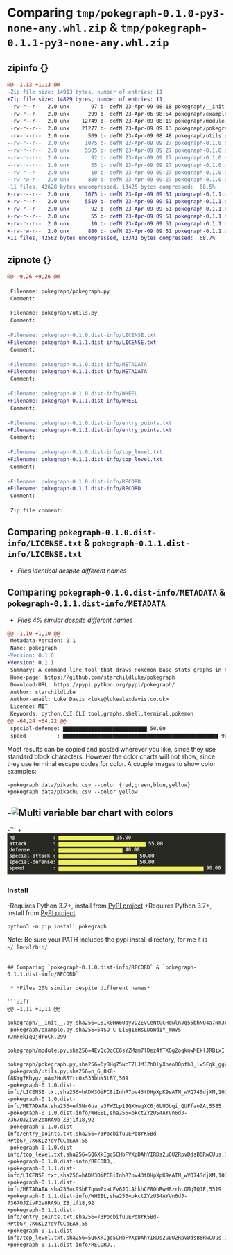 # Comparing `tmp/pokegraph-0.1.0-py3-none-any.whl.zip` & `tmp/pokegraph-0.1.1-py3-none-any.whl.zip`

## zipinfo {}

```diff
@@ -1,13 +1,13 @@
-Zip file size: 14913 bytes, number of entries: 11
+Zip file size: 14829 bytes, number of entries: 11
 -rw-r--r--  2.0 unx       97 b- defN 23-Apr-09 08:18 pokegraph/__init__.py
 -rw-r--r--  2.0 unx      299 b- defN 23-Apr-06 08:54 pokegraph/example.py
 -rw-r--r--  2.0 unx    12749 b- defN 23-Apr-09 08:19 pokegraph/module.py
 -rw-r--r--  2.0 unx    21277 b- defN 23-Apr-09 09:13 pokegraph/pokegraph.py
 -rw-r--r--  2.0 unx      509 b- defN 23-Apr-09 08:48 pokegraph/utils.py
--rw-r--r--  2.0 unx     1075 b- defN 23-Apr-09 09:27 pokegraph-0.1.0.dist-info/LICENSE.txt
--rw-r--r--  2.0 unx     5585 b- defN 23-Apr-09 09:27 pokegraph-0.1.0.dist-info/METADATA
--rw-r--r--  2.0 unx       92 b- defN 23-Apr-09 09:27 pokegraph-0.1.0.dist-info/WHEEL
--rw-r--r--  2.0 unx       55 b- defN 23-Apr-09 09:27 pokegraph-0.1.0.dist-info/entry_points.txt
--rw-r--r--  2.0 unx       10 b- defN 23-Apr-09 09:27 pokegraph-0.1.0.dist-info/top_level.txt
--rw-rw-r--  2.0 unx      880 b- defN 23-Apr-09 09:27 pokegraph-0.1.0.dist-info/RECORD
-11 files, 42628 bytes uncompressed, 13425 bytes compressed:  68.5%
+-rw-r--r--  2.0 unx     1075 b- defN 23-Apr-09 09:51 pokegraph-0.1.1.dist-info/LICENSE.txt
+-rw-r--r--  2.0 unx     5519 b- defN 23-Apr-09 09:51 pokegraph-0.1.1.dist-info/METADATA
+-rw-r--r--  2.0 unx       92 b- defN 23-Apr-09 09:51 pokegraph-0.1.1.dist-info/WHEEL
+-rw-r--r--  2.0 unx       55 b- defN 23-Apr-09 09:51 pokegraph-0.1.1.dist-info/entry_points.txt
+-rw-r--r--  2.0 unx       10 b- defN 23-Apr-09 09:51 pokegraph-0.1.1.dist-info/top_level.txt
+-rw-rw-r--  2.0 unx      880 b- defN 23-Apr-09 09:51 pokegraph-0.1.1.dist-info/RECORD
+11 files, 42562 bytes uncompressed, 13341 bytes compressed:  68.7%
```

## zipnote {}

```diff
@@ -9,26 +9,26 @@
 
 Filename: pokegraph/pokegraph.py
 Comment: 
 
 Filename: pokegraph/utils.py
 Comment: 
 
-Filename: pokegraph-0.1.0.dist-info/LICENSE.txt
+Filename: pokegraph-0.1.1.dist-info/LICENSE.txt
 Comment: 
 
-Filename: pokegraph-0.1.0.dist-info/METADATA
+Filename: pokegraph-0.1.1.dist-info/METADATA
 Comment: 
 
-Filename: pokegraph-0.1.0.dist-info/WHEEL
+Filename: pokegraph-0.1.1.dist-info/WHEEL
 Comment: 
 
-Filename: pokegraph-0.1.0.dist-info/entry_points.txt
+Filename: pokegraph-0.1.1.dist-info/entry_points.txt
 Comment: 
 
-Filename: pokegraph-0.1.0.dist-info/top_level.txt
+Filename: pokegraph-0.1.1.dist-info/top_level.txt
 Comment: 
 
-Filename: pokegraph-0.1.0.dist-info/RECORD
+Filename: pokegraph-0.1.1.dist-info/RECORD
 Comment: 
 
 Zip file comment:
```

## Comparing `pokegraph-0.1.0.dist-info/LICENSE.txt` & `pokegraph-0.1.1.dist-info/LICENSE.txt`

 * *Files identical despite different names*

## Comparing `pokegraph-0.1.0.dist-info/METADATA` & `pokegraph-0.1.1.dist-info/METADATA`

 * *Files 4% similar despite different names*

```diff
@@ -1,10 +1,10 @@
 Metadata-Version: 2.1
 Name: pokegraph
-Version: 0.1.0
+Version: 0.1.1
 Summary: A command-line tool that draws Pokémon base stats graphs in the terminal.
 Home-page: https://github.com/starchildluke/pokegraph
 Download-URL: https://pypi.python.org/pypi/pokegraph/
 Author: starchildluke
 Author-email: Luke Davis <luke@lukealexdavis.co.uk>
 License: MIT
 Keywords: python,CLI,CLI tool,graphs,shell,terminal,pokemon
@@ -64,24 +64,22 @@
 special-defense: ▇▇▇▇▇▇▇▇▇▇▇▇▇▇▇▇▇▇▇▇▇▇▇▇▇▇▇ 50.00
 speed          : ▇▇▇▇▇▇▇▇▇▇▇▇▇▇▇▇▇▇▇▇▇▇▇▇▇▇▇▇▇▇▇▇▇▇▇▇▇▇▇▇▇▇▇▇▇▇▇▇▇▇ 90.00
 ```
 
 Most results can be copied and pasted wherever you like, since they use standard block characters. However the color charts will not show, since they use terminal escape codes for color. A couple images to show color examples:
 
 ```
-pokegraph data/pikachu.csv --color {red,green,blue,yellow}
+pokegraph data/pikachu.csv --color yellow
 ```
 
-<img src="https://user-images.githubusercontent.com/45363/43405623-1a2cc4d4-93cf-11e8-8c96-b7134d8986a2.png" width="655" alt="Multi variable bar chart with colors" />
-
-```
+<img src="https://github.com/starchildluke/pokegraph/blob/main/pikachu-yellow-base-stats.jpg" alt="Bar chart in yellow" />
 
 ### Install
 
-Requires Python 3.7+, install from [PyPI project](https://pypi.org/project/termgraph/)
+Requires Python 3.7+, install from [PyPI project](https://pypi.org/project/pokegraph/)
 
 ```
 python3 -m pip install pokegraph
 ```
 
 Note: Be sure your PATH includes the pypi install directory, for me it is `~/.local/bin/`
```

## Comparing `pokegraph-0.1.0.dist-info/RECORD` & `pokegraph-0.1.1.dist-info/RECORD`

 * *Files 20% similar despite different names*

```diff
@@ -1,11 +1,11 @@
 pokegraph/__init__.py,sha256=L8Ik0HW60byVDZEvCeNtGCHqwlnJq55bhNO4a7Nm3rc,97
 pokegraph/example.py,sha256=54SO-C-LiSg16HsLDoWdIY_mWv5-YJmkekIqQjdroCk,299
 pokegraph/module.py,sha256=4EvQcDqCC6sYZMzm7lDez4fTXGg2oqknwMEklJRBixI,12749
 pokegraph/pokegraph.py,sha256=6yBHq75wcT7LJMJZhDlyXneo0Opfh0_lwSFqk_ggZmM,21277
 pokegraph/utils.py,sha256=n_6_8K8-f8KYg7Khygz_oAm2HuR8Yrc0xS35bhN5tBY,509
-pokegraph-0.1.0.dist-info/LICENSE.txt,sha256=hADM3OiPC8iInhR7pv43tDHpXpK9eATM_wVQ74SdjXM,1075
-pokegraph-0.1.0.dist-info/METADATA,sha256=ef5Nr6ua_a3FWZLp1BQXYwgXC6j6LUObqi_QUFfaoZA,5585
-pokegraph-0.1.0.dist-info/WHEEL,sha256=pkctZYzUS4AYVn6dJ-7367OJZivF2e8RA9b_ZBjif18,92
-pokegraph-0.1.0.dist-info/entry_points.txt,sha256=73PpcbifuuEPo8rK5Bd-RPtbG7_7K6KLzYdVfCCbEAY,55
-pokegraph-0.1.0.dist-info/top_level.txt,sha256=5Q6XkIgc5CHbFVXpDAhYIRDs2u0U2RpvDdsB6RwCUus,10
-pokegraph-0.1.0.dist-info/RECORD,,
+pokegraph-0.1.1.dist-info/LICENSE.txt,sha256=hADM3OiPC8iInhR7pv43tDHpXpK9eATM_wVQ74SdjXM,1075
+pokegraph-0.1.1.dist-info/METADATA,sha256=c9SbE7qmmZxaLFv6JQiAhkhCF8OhRwH8zrhcOMqTQJE,5519
+pokegraph-0.1.1.dist-info/WHEEL,sha256=pkctZYzUS4AYVn6dJ-7367OJZivF2e8RA9b_ZBjif18,92
+pokegraph-0.1.1.dist-info/entry_points.txt,sha256=73PpcbifuuEPo8rK5Bd-RPtbG7_7K6KLzYdVfCCbEAY,55
+pokegraph-0.1.1.dist-info/top_level.txt,sha256=5Q6XkIgc5CHbFVXpDAhYIRDs2u0U2RpvDdsB6RwCUus,10
+pokegraph-0.1.1.dist-info/RECORD,,
```

